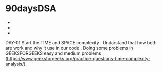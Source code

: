 # 90daysDSA
-
-
-
DAY-01
Start the TIME and SPACE complexity . Undarstand that how both are work and why it use in our code .
  Doing some problems in GEEKSFORGEEKS easy and medium problems (https://www.geeksforgeeks.org/practice-questions-time-complexity-analysis/). 
